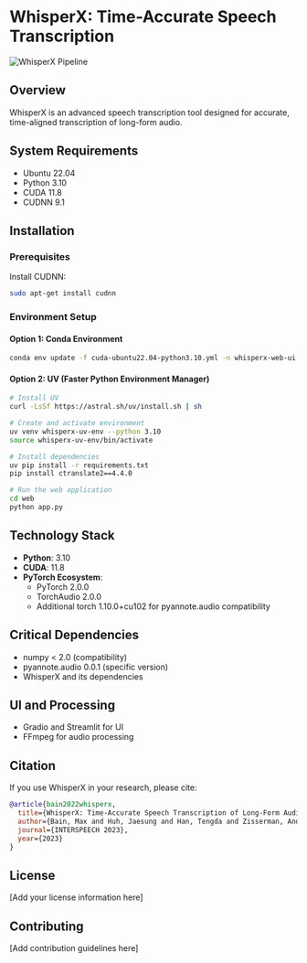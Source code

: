 # WhisperX: Time-Accurate Speech Transcription

![WhisperX Pipeline](figures/pipeline.png)

## Overview
WhisperX is an advanced speech transcription tool designed for accurate, time-aligned transcription of long-form audio.

## System Requirements
- Ubuntu 22.04
- Python 3.10
- CUDA 11.8
- CUDNN 9.1

## Installation

### Prerequisites
Install CUDNN:
```bash
sudo apt-get install cudnn
```

### Environment Setup

#### Option 1: Conda Environment
```bash
conda env update -f cuda-ubuntu22.04-python3.10.yml -n whisperx-web-ui
```

#### Option 2: UV (Faster Python Environment Manager)
```bash
# Install UV
curl -LsSf https://astral.sh/uv/install.sh | sh

# Create and activate environment
uv venv whisperx-uv-env --python 3.10
source whisperx-uv-env/bin/activate

# Install dependencies
uv pip install -r requirements.txt
pip install ctranslate2==4.4.0

# Run the web application
cd web
python app.py
```

## Technology Stack
- **Python**: 3.10
- **CUDA**: 11.8
- **PyTorch Ecosystem**:
  - PyTorch 2.0.0
  - TorchAudio 2.0.0
  - Additional torch 1.10.0+cu102 for pyannote.audio compatibility

## Critical Dependencies
- numpy < 2.0 (compatibility)
- pyannote.audio 0.0.1 (specific version)
- WhisperX and its dependencies

## UI and Processing
- Gradio and Streamlit for UI
- FFmpeg for audio processing

## Citation
If you use WhisperX in your research, please cite:

```bibtex
@article{bain2022whisperx,
  title={WhisperX: Time-Accurate Speech Transcription of Long-Form Audio},
  author={Bain, Max and Huh, Jaesung and Han, Tengda and Zisserman, Andrew},
  journal={INTERSPEECH 2023},
  year={2023}
}
```

## License
[Add your license information here]

## Contributing
[Add contribution guidelines here]
